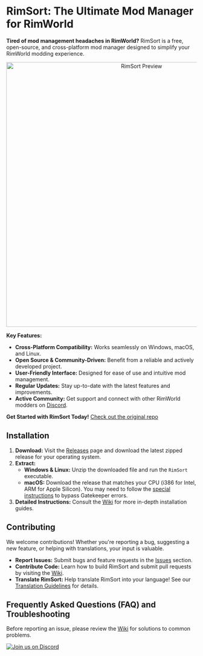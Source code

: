 # RimSort: The Ultimate Mod Manager for RimWorld

**Tired of mod management headaches in RimWorld?** RimSort is a free, open-source, and cross-platform mod manager designed to simplify your RimWorld modding experience.

<p align="center">
  <img src="./docs/rimsort_preview.png" alt="RimSort Preview" width="700">
</p>

**Key Features:**

*   **Cross-Platform Compatibility:** Works seamlessly on Windows, macOS, and Linux.
*   **Open Source & Community-Driven:** Benefit from a reliable and actively developed project.
*   **User-Friendly Interface:** Designed for ease of use and intuitive mod management.
*   **Regular Updates:** Stay up-to-date with the latest features and improvements.
*   **Active Community:** Get support and connect with other RimWorld modders on [Discord](https://discord.gg/aV7g69JmR2).

**Get Started with RimSort Today!** [Check out the original repo](https://github.com/RimSort/RimSort)

## Installation

1.  **Download:** Visit the [Releases](https://github.com/RimSort/RimSort/releases) page and download the latest zipped release for your operating system.
2.  **Extract:**
    *   **Windows & Linux:** Unzip the downloaded file and run the `RimSort` executable.
    *   **macOS:** Download the release that matches your CPU (i386 for Intel, ARM for Apple Silicon). You may need to follow the [special instructions](https://rimsort.github.io/RimSort/user-guide/downloading-and-installing#macos) to bypass Gatekeeper errors.
3.  **Detailed Instructions:** Consult the [Wiki](https://rimsort.github.io/RimSort/) for more in-depth installation guides.

## Contributing

We welcome contributions! Whether you're reporting a bug, suggesting a new feature, or helping with translations, your input is valuable.

*   **Report Issues:** Submit bugs and feature requests in the [Issues](https://github.com/RimSort/RimSort/issues) section.
*   **Contribute Code:** Learn how to build RimSort and submit pull requests by visiting the [Wiki](https://rimsort.github.io/RimSort/).
*   **Translate RimSort:** Help translate RimSort into your language! See our [Translation Guidelines](https://rimsort.github.io/RimSort/development-guide/translation-guidelines) for details.

## Frequently Asked Questions (FAQ) and Troubleshooting

Before reporting an issue, please review the [Wiki](https://rimsort.github.io/RimSort/) for solutions to common problems.

[![Join us on Discord](https://github-production-user-asset-6210df.s3.amazonaws.com/2766946/248529301-486f4f8c-fed5-4fe1-832f-6461b7ce3a55.png)](https://discord.gg/aV7g69JmR2)